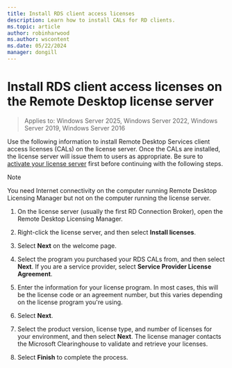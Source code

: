 ```yaml
---
title: Install RDS client access licenses
description: Learn how to install CALs for RD clients.
ms.topic: article
author: robinharwood
ms.author: wscontent
ms.date: 05/22/2024
manager: dongill
---
```

# Install RDS client access licenses on the Remote Desktop license server

>Applies to: Windows Server 2025, Windows Server 2022, Windows Server 2019, Windows Server 2016

Use the following information to install Remote Desktop Services client access licenses (CALs) on the license server. Once the CALs are installed, the license server will issue them to users as appropriate. Be sure to [activate your license server](./rds-activate-license-server.md) first before continuing with the following steps.

> [!NOTE]
> You need Internet connectivity on the computer running Remote Desktop Licensing Manager but not on the computer running the license server.

1. On the license server (usually the first RD Connection Broker), open the Remote Desktop Licensing Manager.

1. Right-click the license server, and then select **Install licenses**.

1. Select **Next** on the welcome page.

1. Select the program you purchased your RDS CALs from, and then select **Next**. If you are a service provider, select **Service Provider License Agreement**.

1. Enter the information for your license program. In most cases, this will be the license code or an agreement number, but this varies depending on the license program you're using.

1. Select **Next**.

1. Select the product version, license type, and number of licenses for your environment, and then select **Next**. The license manager contacts the Microsoft Clearinghouse to validate and retrieve your licenses.

1.  Select **Finish** to complete the process.
